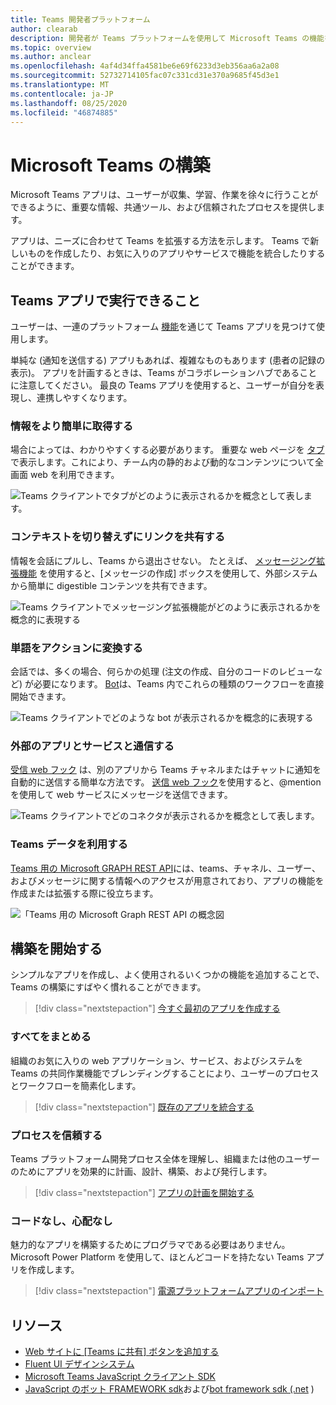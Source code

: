 ```yaml
---
title: Teams 開発者プラットフォーム
author: clearab
description: 開発者が Teams プラットフォームを使用して Microsoft Teams の機能を拡張およびカスタマイズする方法の概要について説明します。
ms.topic: overview
ms.author: anclear
ms.openlocfilehash: 4af4d34ffa4581be6e69f6233d3eb356aa6a2a08
ms.sourcegitcommit: 52732714105fac07c331cd31e370a9685f45d3e1
ms.translationtype: MT
ms.contentlocale: ja-JP
ms.lasthandoff: 08/25/2020
ms.locfileid: "46874885"
---
```

# <a name="building-for-microsoft-teams"></a>Microsoft Teams の構築

Microsoft Teams アプリは、ユーザーが収集、学習、作業を徐々に行うことができるように、重要な情報、共通ツール、および信頼されたプロセスを提供します。

アプリは、ニーズに合わせて Teams を拡張する方法を示します。 Teams で新しいものを作成したり、お気に入りのアプリやサービスで機能を統合したりすることができます。

## <a name="what-can-teams-apps-do"></a>Teams アプリで実行できること

ユーザーは、一連のプラットフォーム [機能](capabilities-overview.md)を通じて Teams アプリを見つけて使用します。

単純な (通知を送信する) アプリもあれば、複雑なものもあります (患者の記録の表示)。 アプリを計画するときは、Teams がコラボレーションハブであることに注意してください。 最良の Teams アプリを使用すると、ユーザーが自分を表現し、連携しやすくなります。

### <a name="get-information-more-conveniently"></a>情報をより簡単に取得する

場合によっては、わかりやすくする必要があります。 重要な web ページを [タブ](doc-links/what-are-tabs.md)で表示します。これにより、チーム内の静的および動的なコンテンツについて全画面 web を利用できます。

![Teams クライアントでタブがどのように表示されるかを概念として表します。](doc-links/images/overview-tabs.png)

### <a name="share-links-without-switching-context"></a>コンテキストを切り替えずにリンクを共有する

情報を会話にプルし、Teams から退出させない。 たとえば、 [メッセージング拡張機能](doc-links/what-are-messaging-extensions.md) を使用すると、[メッセージの作成] ボックスを使用して、外部システムから簡単に digestible コンテンツを共有できます。

![Teams クライアントでメッセージング拡張機能がどのように表示されるかを概念的に表現する](doc-links\images\overview-messaging.png)

### <a name="turn-words-into-actions"></a>単語をアクションに変換する

会話では、多くの場合、何らかの処理 (注文の作成、自分のコードのレビューなど) が必要になります。 [Bot](doc-links/what-are-bots.md)は、Teams 内でこれらの種類のワークフローを直接開始できます。

![Teams クライアントでどのような bot が表示されるかを概念的に表現する](doc-links/images/overview-bots.png)

### <a name="communicate-with-external-apps-and-services"></a>外部のアプリとサービスと通信する

[受信 web フック](doc-links/what-are-webhooks-and-connectors.md#incoming-webhooks) は、別のアプリから Teams チャネルまたはチャットに通知を自動的に送信する簡単な方法です。 [送信 web フック](doc-links/what-are-webhooks-and-connectors.md#outgoing-webhooks)を使用すると、@mention を使用して web サービスにメッセージを送信できます。

![Teams クライアントでどのコネクタが表示されるかを概念として表します。](doc-links/images/overview-connectors.png)

### <a name="utilize-teams-data"></a>Teams データを利用する

[Teams 用の Microsoft GRAPH REST API](https://docs.microsoft.com/graph/teams-concept-overview)には、teams、チャネル、ユーザー、およびメッセージに関する情報へのアクセスが用意されており、アプリの機能を作成または拡張する際に役立ちます。

![「Teams 用の Microsoft Graph REST API の概念図](doc-links/images/overview-graph.png)
  
## <a name="start-building"></a>構築を開始する

   シンプルなアプリを作成し、よく使用されるいくつかの機能を追加することで、Teams の構築にすばやく慣れることができます。

   > [!div class="nextstepaction"]
   > [今すぐ最初のアプリを作成する](build-your-first-app/build-real-world-app.md)

### <a name="bring-it-all-together"></a>すべてをまとめる

   組織のお気に入りの web アプリケーション、サービス、およびシステムを Teams の共同作業機能でブレンディングすることにより、ユーザーのプロセスとワークフローを簡素化します。

   > [!div class="nextstepaction"]
   > [既存のアプリを統合する](doc-links/integrating-web-apps.md)

### <a name="trust-the-process"></a>プロセスを信頼する

   Teams プラットフォーム開発プロセス全体を理解し、組織または他のユーザーのためにアプリを効果的に計画、設計、構築、および発行します。

   > [!div class="nextstepaction"]
   > [アプリの計画を開始する](doc-links/extensibility-points.md)

### <a name="no-code-no-worries"></a>コードなし、心配なし

   魅力的なアプリを構築するためにプログラマである必要はありません。 Microsoft Power Platform を使用して、ほとんどコードを持たない Teams アプリを作成します。

   > [!div class="nextstepaction"]
   > [電源プラットフォームアプリのインポート](doc-links/importing-custom-microsoft-apps.md)

## <a name="resources"></a>リソース

* [Web サイトに [Teams に共有] ボタンを追加する](doc-links/share-to-teams.md)
* [Fluent UI デザインシステム](https://fluentsite.z22.web.core.windows.net/)
* [Microsoft Teams JavaScript クライアント SDK](https://docs.microsoft.com/javascript/api/@microsoft/teams-js/?view=msteams-client-js-latest)
* [JavaScript のボット FRAMEWORK sdk](https://github.com/Microsoft/botbuilder-js)および[bot framework sdk (.net](https://github.com/Microsoft/botbuilder-dotnet/) )
